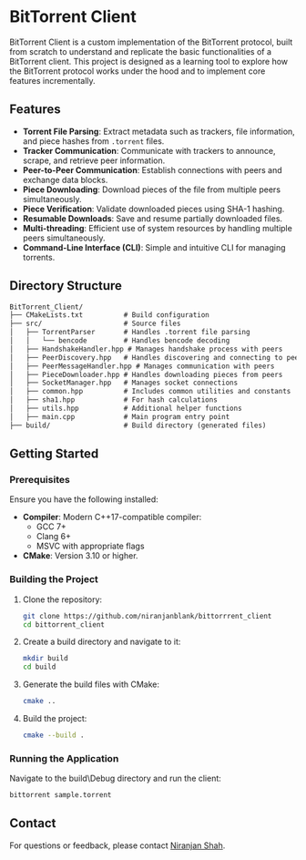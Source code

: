 # BitTorrent Client

BitTorrent Client is a custom implementation of the BitTorrent protocol, built from scratch to understand and replicate the basic functionalities of a BitTorrent client. This project is designed as a learning tool to explore how the BitTorrent protocol works under the hood and to implement core features incrementally.

## Features

- **Torrent File Parsing**: Extract metadata such as trackers, file information, and piece hashes from `.torrent` files.
- **Tracker Communication**: Communicate with trackers to announce, scrape, and retrieve peer information.
- **Peer-to-Peer Communication**: Establish connections with peers and exchange data blocks.
- **Piece Downloading**: Download pieces of the file from multiple peers simultaneously.
- **Piece Verification**: Validate downloaded pieces using SHA-1 hashing.
- **Resumable Downloads**: Save and resume partially downloaded files.
- **Multi-threading**: Efficient use of system resources by handling multiple peers simultaneously.
- **Command-Line Interface (CLI)**: Simple and intuitive CLI for managing torrents.

## Directory Structure

```markdown
BitTorrent_Client/
├── CMakeLists.txt          # Build configuration
├── src/                    # Source files
│   ├── TorrentParser       # Handles .torrent file parsing
│   │   └── bencode         # Handles bencode decoding
│   ├── HandshakeHandler.hpp # Manages handshake process with peers
│   ├── PeerDiscovery.hpp   # Handles discovering and connecting to peers
│   ├── PeerMessageHandler.hpp # Manages communication with peers
│   ├── PieceDownloader.hpp # Handles downloading pieces from peers
│   ├── SocketManager.hpp   # Manages socket connections
│   ├── common.hpp          # Includes common utilities and constants
│   ├── sha1.hpp            # For hash calculations
│   ├── utils.hpp           # Additional helper functions
│   ├── main.cpp            # Main program entry point
├── build/                  # Build directory (generated files)
```

## Getting Started

### Prerequisites

Ensure you have the following installed:

- **Compiler**: Modern C++17-compatible compiler:
  - GCC 7+
  - Clang 6+
  - MSVC with appropriate flags
- **CMake**: Version 3.10 or higher.

### Building the Project

1. Clone the repository:
   ```bash
   git clone https://github.com/niranjanblank/bittorrrent_client
   cd bittorrent_client
   ```

2. Create a build directory and navigate to it:
   ```bash
   mkdir build
   cd build
   ```

3. Generate the build files with CMake:
   ```bash
   cmake ..
   ```

4. Build the project:
   ```bash
   cmake --build .
   ```

### Running the Application

Navigate to the build\Debug directory and run the client:

```bash
bittorrent sample.torrent
```

## Contact

For questions or feedback, please contact [Niranjan Shah](mailto:niranjanshah@example.com).

